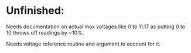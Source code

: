 
# Unfinished:

Needs documentation on actual max voltages like 0 to 11.17 as putting 0 to 10 throws off readings by ~10%.

Needs voltage reference routine and argument to account for it.
